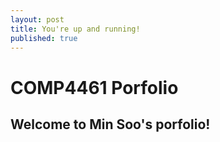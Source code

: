 ```yaml
---
layout: post
title: You're up and running!
published: true
---
```

#  COMP4461 Porfolio
## Welcome to Min Soo's porfolio!